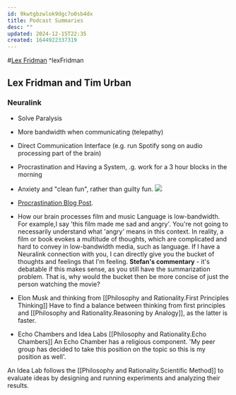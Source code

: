 ```yaml
---
id: 9kwtgbzwlok9dgc7o0sb4dx
title: Podcast Summaries
desc: ""
updated: 2024-12-15T22:35
created: 1644922337319
---
```



#[Lex Fridman](https://www.lexfridman.com/) ^lexFridman
## Lex Fridman and Tim Urban 

### Neuralink

* Solve Paralysis
* More bandwidth when communicating (telepathy)
* Direct Communication Interface (e.g. run Spotify song on audio processing part of the brain)
* Procrastination and Having a System, .g. work for a 3 hour blocks in the morning
* Anxiety and "clean fun", rather than guilty fun. ![](https://store.waitbutwhy.com/collections/posters/products/dark-playground-poster-18x24)
* [Procrastination Blog Post](https://waitbutwhy.com/2013/10/why-procrastinators-procrastinate.html).
* How our brain processes film and music
 Language is low-bandwidth. For example,I say 'this film made me sad and  angry'. You're not going to necessarily understand what 'angry' means in this context. In reality, a film or book evokes a multitude of thoughts, which are complicated and hard to convey in low-bandwidth media, such as language. If I have a Neuralink connection with you, I can directly give you the bucket of thoughts and feelings that I'm feeling.
 __Stefan's commentary__ - it's debatable if this makes sense, as you still have the summarization problem. 
 That is, why would the bucket then be more concise of just the person watching the movie?


 * Elon Musk and thinking from [[Philosophy and Rationality.First Principles Thinking]]
 Have to find a balance between thinking from first principles and [[Philosophy and Rationality.Reasoning by Analogy]], as the latter is faster.

* Echo Chambers and Idea Labs
[[Philosophy and Rationality.Echo Chambers]]
An Echo Chamber has a religious component. 'My peer group has decided to take this position on the topic so this is my position as well'.

An Idea Lab follows the [[Philosophy and Rationality.Scientific Method]] to evaluate ideas by designing and running experiments and analyzing their results.

